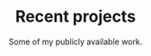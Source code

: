 ---
title: 'Recent projects'
subtitle: 'Some of my publicly available work.'
projectList:
    - title: 'This Website'
      linkText: 'view on Github'
      linkUrl: 'https://github.com/thatCarlyleGuy/mysite-v2'
      description: 'This website is built as a simple pre-rendered Next.js app.'
      productUrl: 'http://thatcarlyleguy.me'
      productName: 'thatcarlyleguy.me'
    - title: 'PikTock'
      linkText: 'view on Github'
      linkUrl: 'https://github.com/thatCarlyleGuy/PikTock'
      description: 'An app to help sort and keep track your favourite content on your social platforms.'
      productUrl: ''
      productName: 'In progress...'
---
